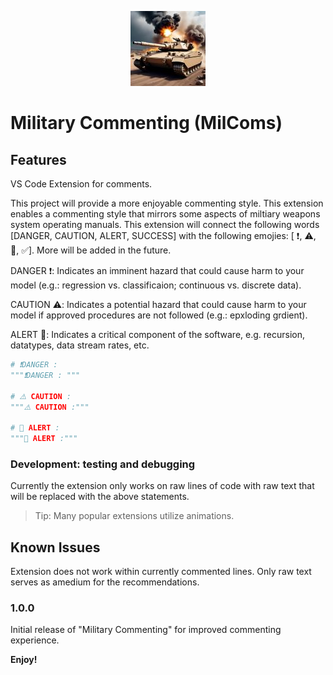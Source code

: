 
<p align="center">
<img src="assets\20250212-Tank-120x120.jpg">
</p>

# Military Commenting (MilComs) 

## Features
VS Code Extension for comments. 

This project will provide a more enjoyable commenting style. This extension enables a commenting style that mirrors some aspects of miltiary weapons system operating manuals. This extension will connect the following words [DANGER, CAUTION, ALERT, SUCCESS] with the following emojies: [ ❗, ⚠️, 🚨, ✅]. More will be added in the future.

DANGER ❗: Indicates an imminent hazard that could cause harm to your model (e.g.: regression vs. classificaion; continuous vs. discrete data).

CAUTION ⚠️: Indicates a potential hazard that could cause harm to your model if approved procedures are not followed (e.g.: epxloding grdient).

ALERT 🚨: Indicates a critical component of the software, e.g. recursion, datatypes, data stream rates, etc. 

```python
# ❗DANGER : 
"""❗DANGER : """

# ⚠️ CAUTION :
"""⚠️ CAUTION :"""

# 🚨 ALERT :
"""🚨 ALERT :"""
```

### Development: testing and debugging
Currently the extension only works on raw lines of code with raw text that will be replaced with the above statements. 

> Tip: Many popular extensions utilize animations.

## Known Issues
Extension does not work within currently commented lines. Only raw text serves as amedium for the recommendations. 

### 1.0.0
Initial release of "Military Commenting" for improved commenting experience. 

**Enjoy!**
